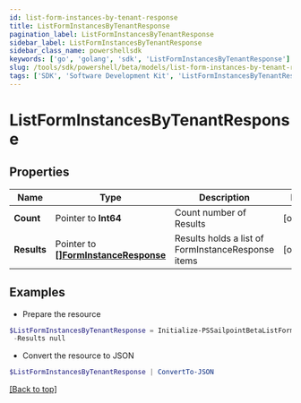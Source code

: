 ```yaml
---
id: list-form-instances-by-tenant-response
title: ListFormInstancesByTenantResponse
pagination_label: ListFormInstancesByTenantResponse
sidebar_label: ListFormInstancesByTenantResponse
sidebar_class_name: powershellsdk
keywords: ['go', 'golang', 'sdk', 'ListFormInstancesByTenantResponse'] 
slug: /tools/sdk/powershell/beta/models/list-form-instances-by-tenant-response
tags: ['SDK', 'Software Development Kit', 'ListFormInstancesByTenantResponse']
---
```



# ListFormInstancesByTenantResponse

## Properties

Name | Type | Description | Notes
------------ | ------------- | ------------- | -------------
**Count** |  Pointer to **Int64** | Count number of Results | [optional] 
**Results** |  Pointer to [**[]FormInstanceResponse**](form-instance-response) | Results holds a list of FormInstanceResponse items | [optional] 

## Examples

- Prepare the resource
```powershell
$ListFormInstancesByTenantResponse = Initialize-PSSailpointBetaListFormInstancesByTenantResponse  -Count 1 `
 -Results null
```

- Convert the resource to JSON
```powershell
$ListFormInstancesByTenantResponse | ConvertTo-JSON
```


[[Back to top]](#) 

